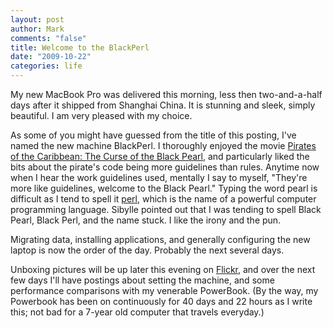 ```yaml
--- 
layout: post
author: Mark
comments: "false"
title: Welcome to the BlackPerl
date: "2009-10-22"
categories: life
---
```

My new MacBook Pro was delivered this morning, less then two-and-a-half days after it shipped from Shanghai China. It is stunning and sleek, simply beautiful. I am very pleased with my choice.

As some of you might have guessed from the title of this posting, I've named the new machine BlackPerl. I thoroughly enjoyed the movie <a title="Curse of the Black Pearl" href="http://www.imdb.com/title/tt0325980/" target="_blank">Pirates of the Caribbean: The Curse of the Black Pearl</a>, and particularly liked the bits about the pirate's code being more guidelines than rules. Anytime now when I hear the work guidelines used, mentally I say to myself, "They're more like guidelines, welcome to the Black Pearl." Typing the word pearl is difficult as I tend to spell it <a title="Perl - Wikipedia" href="http://en.wikipedia.org/wiki/Perl" target="_blank">perl</a>, which is the name of a powerful computer programming language. Sibylle pointed out that I was tending to spell Black Pearl, Black Perl, and the name stuck. I like the irony and the pun.

Migrating data, installing applications, and generally configuring the new laptop is now the order of the day. Probably the next several days.

Unboxing pictures will be up later this evening on <a title="MacBook Pro Flickr Set" href="http://www.flickr.com/photos/zanshin/sets/72157622620899086/" target="_blank">Flickr</a>, and over the next few days I'll have postings about setting the machine, and some performance comparisons with my venerable PowerBook. (By the way, my Powerbook has been on continuously for 40 days and 22 hours as I write this; not bad for a 7-year old computer that travels everyday.)
